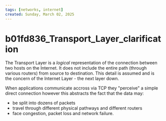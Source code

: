 ```yaml
---
tags: [networks, internet]
created: Sunday, March 02, 2025
---
```


# b01fd836_Transport_Layer_clarification

The Transport Layer is a _logical_ representation of the connection between two
hosts on the Internet. It does not include the entire path (through various
routers) from source to destination. This detail is assumed and is the concern
of the Internet Layer - the next layer down.

When applications communicate accross via TCP they "perceive" a simple direct
connection however this abstracts the fact that the data may:

- be split into dozens of packets
- travel through different physical pathways and different routers
- face congestion, packet loss and network failure.
